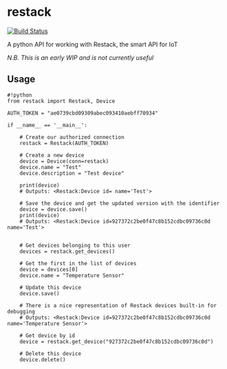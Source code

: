# restack

[![Build Status](https://travis-ci.org/lepoetemaudit/restack.svg?branch=master)](https://travis-ci.org/lepoetemaudit/restack)

A python API for working with Restack, the smart API for IoT

*N.B. This is an early WIP and is not currently useful*

## Usage

```
#!python
from restack import Restack, Device

AUTH_TOKEN = "ae0739cbd09309abec093410aebff70934"

if __name__ == '__main__':

    # Create our authorized connection
    restack = Restack(AUTH_TOKEN)

    # Create a new device
    device = Device(conn=restack)
    device.name = "Test"
    device.description = "Test device"

    print(device)
    # Outputs: <Restack:Device id= name='Test'>

    # Save the device and get the updated version with the identifier
    device = device.save()
    print(device)
    # Outputs: <Restack:Device id=927372c2be0f47c8b152cdbc09736c0d name='Test'>


    # Get devices belonging to this user
    devices = restack.get_devices()

    # Get the first in the list of devices
    device = devices[0]
    device.name = "Temperature Sensor"

    # Update this device
    device.save()

    # There is a nice representation of Restack devices built-in for debugging
    # Outputs: <Restack:Device id=927372c2be0f47c8b152cdbc09736c0d name='Temperature Sensor'>

    # Get device by id
    device = restack.get_device("927372c2be0f47c8b152cdbc09736c0d")

    # Delete this device
    device.delete()
```




